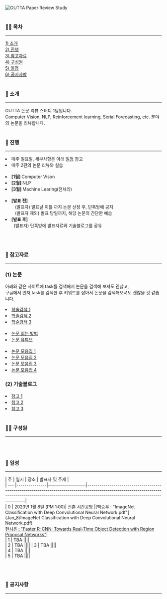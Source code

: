 ![OUTTA Paper Review Study](https://capsule-render.vercel.app/api?type=transparent&fontColor=703ee5&text=OUTTA%20Paper%20Review%20Study&height=150&fontSize=60&desc=We%20Review%20Various%20Papers%20about%20Deep%20Learning&descAlignY=76&descAlign=50)  
<br>


<h3>🏃‍♂️ 목차</h3>
<hr>
<a href="#ch1">1) 소개</a><br>
<a href="#ch2">2) 진행</a><br>
<a href="#ch3">3) 참고자료</a><br>
<a href="#ch4">4) 구성원</a><br>
<a href="#ch5">5) 일정</a><br>
<a href="#ch6">6) 공지사항</a>
<br><br>


<a id="ch1"><h3>👾 소개</h3></a>
<hr>
OUTTA 논문 리뷰 스터디 1팀입니다.<br>
Computer Vision, NLP, Reinforcement learning, Serial Forecasting, etc. 분야의 논문을 리뷰합니다.
<br><br>


<a id="ch2"><h3>🍆 진행</h3></a>
<hr>
<p>
  <li>매주 일요일, 세부사항은 아래 <a href="#ch5">일정</a> 참고</li>
  <li>매주 2편의 논문 리뷰와 실습</li><br>
  
  <li><strong>[1월] </strong>Computer Vison</li>
  <li><strong>[2월] </strong>NLP</li>
  <li><strong>[3월] </strong>Machine Learing(전처리)</li><br>
  
  <li><strong>[발표 전]</strong><br>
    &nbsp; &nbsp; &nbsp; &nbsp; (발표자) 발표날 이틀 까지 논문 선정 후, 단톡방에 공지<br>
    &nbsp; &nbsp; &nbsp; &nbsp; (발표자 제외) 발표 당일까지, 해당 논문의 간단한 예습</li>
  <li><strong>[발표 후]</strong><br>
    &nbsp; &nbsp; &nbsp; &nbsp;(발표자) 단톡방에 발표자료와 기술블로그를 공유</li>
 </p>
<br><br>


<a id="ch3"><h3>🍠 참고자료</h3></a>
<hr>
<h3><strong>(1) 논문</strong></h3>
<p>아래와 같은 사이트에 task를 검색해서 논문을 검색해 보셔도 괜찮고,<br>
  구글에서 먼저 task를 검색한 후 키워드를 잡아서 논문을 검색해보셔도 괜찮을 것 같습니다.</p>
  
  <li><a href="https://github.com/WittmannF/sort-google-scholar">학술검색 1</a>
  <li><a href="https://dblp.org/">학술검색 2</a>
  <li><a href="http://www.riss.kr/index.do">학술검색 3</a><br><br>

  
  <li><a href="https://facerain.club/how-to-read-paper-andrew">논문 읽는 방법</a>
  <li><a href="https://youtube.com/c/dongbinna">논문 유튜브</a><br><br>

  <li><a href="https://github.com/terryum/awesome-deep-learning-papers">논문 모음집 1</a>
  <li><a href="https://www.notion.so/c3b3474d18ef4304b23ea360367a5137?v=5d763ad5773f44eb950f49de7d7671bd">논문 모음집 2</a>
  <li><a href="https://pouncing-healer-4e5.notion.site/c720d1c861594747bad3e2077ef47c6e?v=9bd86147ada741b68f3871651d48107d"> 논문 모음집 3</a>
  <li><a href="https://github.com/floodsung/Deep-Learning-Papers-Reading-Roadmap">논문 모음집 4</a>

  <br>
  <h3><strong>(2) 기술블로그</strong></h3>
  <li><a href="https://lsjsj92.tistory.com/640">참고 1</a>
  <li><a href="https://mizzlena.tistory.com/47">참고 2</a>
  <li><a href="https://gbdai.tistory.com/46">참고 3</a>
<br><br>


<a id="ch4"><h3>🙇‍♀️ 구성원</h3></a>
<hr>
<br><br>


<a id="ch5"><h3>📆 일정</h3></a>
    <hr>
| 주  | 일시            | 장소                | 발표자 및 주제                                                                                                                                                                                                  |  
| --- |---------------|-------------------|-----------------------------------------------------------------------------------------------------------------------------------------------------------------------------------------------------------|  
| 0   | 2023년 1월 8일 (PM 1:00)| 신촌 시간공방 |[백승우 : "ImageNet Classification with Deep Convolutional Neural Network.pdf"](Jan_8/ImageNet Classification with Deep Convolutional Neural Network.pdf)<br> [현시은 : "Faster R-CNN: Towards Real-Time Object Detection with Region Proposal Networks"](Jan_8/Faster_R-CNN.pdf)|  
| 1   | TBA           ||||  
| 2   | TBA           ||||
| 3   | TBA           ||||  
| 4   | TBA           ||||  
| 5   | TBA           ||||

<br><br>


<a id="ch6"><h3>📣 공지사항</h3></a>
<hr>
